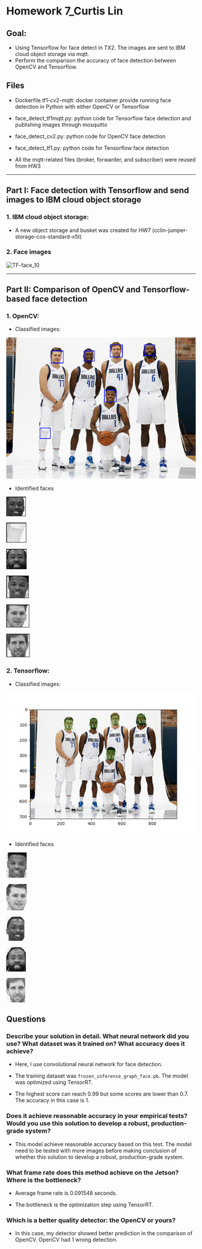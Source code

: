 # Homework 7_Curtis Lin

## Goal:
- Using Tensorflow for face detect in TX2. The images are sent to IBM cloud object storage via mqtt. 
- Perform the comparison the accuracy of face detection between OpenCV and Tensorflow. 

## Files

- Dockerfile.tf1-cv2-mqtt: docker container provide running face detection in Python with either OpenCV or Tensorflow

- face_detect_tf1mqtt.py: python code for Tensorflow face detection and publishing images through mosquitto

- face_detect_cv2.py: python code for OpenCV face detection

- face_detect_tf1.py: python code for Tensorflow face detection

- All the mqtt-related files (broker, forwarder, and subscriber) were reused from HW3

-------------------------------------------------------
## Part I: Face detection with Tensorflow and send images to IBM cloud object storage

### 1. IBM cloud object storage:
- A new object storage and busket was created for HW7 (cclin-jumper-storage-cos-standard-x5t)

### 2. Face images 

![TF-face_10](http://s3.us-south.cloud-object-storage.appdomain.cloud/cclin-jumper-storage-cos-standard-x5t/TF-face_10.png)


----------------------------------------------------
## Part II: Comparison of OpenCV and Tensorflow-based face detection 

### 1. OpenCV: 

- Classified images:

![CV2_results](cv2_results.png)

- Identified faces

![CV2_face1](5252_faceCV2.png)

![CV2_face2](5353_faceCV2.png)

![CV2_face3](5454_faceCV2.png)

![CV2_face4](6060_faceCV2.png)

![CV2_face5](6161_faceCV2.png)

![CV2_face6](6262_faceCV2.png)

### 2. Tensorflow: 

- Classified images:

![TF1_results](TF1_results.png)

- Identified faces

![TF1_face1](faceTF1_0.png)

![TF1_face2](faceTF1_1.png)

![TF1_face3](faceTF1_2.png)

![TF1_face4](faceTF1_3.png)

![TF1_face5](faceTF1_4.png)


## Questions

### Describe your solution in detail. What neural network did you use? What dataset was it trained on? What accuracy does it achieve?

- Here, I use convolutional neural network for face detection. 

- The training dataset was `frozen_inference_graph_face.pb`. The model was optimized using TensorRT.

- The highest score can reach 0.99 but some scores are lower than 0.7. The accuracy in this case is 1.  

### Does it achieve reasonable accuracy in your empirical tests? Would you use this solution to develop a robust, production-grade system?

- This model achieve reasonable accuracy based on this test. The model need to be tested with more images before making conclusion of whether this solution to develop a robust, production-grade system.

### What frame rate does this method achieve on the Jetson? Where is the bottleneck?

- Average frame rate is 0.091548 seconds. 

- The bottleneck is the optimization step using TensorRT.

### Which is a better quality detector: the OpenCV or yours?

- In this case, my detector showed better prediction in the comparison of OpenCV. OpenCV had 1 wrong detection. 